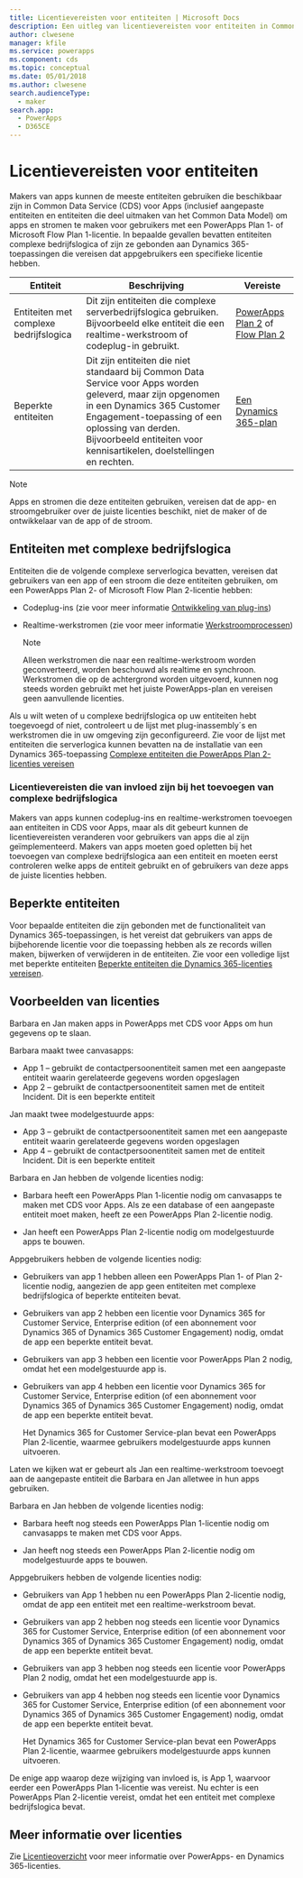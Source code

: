 ```yaml
---
title: Licentievereisten voor entiteiten | Microsoft Docs
description: Een uitleg van licentievereisten voor entiteiten in Common Data Service (CDS) voor Apps.
author: clwesene
manager: kfile
ms.service: powerapps
ms.component: cds
ms.topic: conceptual
ms.date: 05/01/2018
ms.author: clwesene
search.audienceType:
  - maker
search.app:
  - PowerApps
  - D365CE
---
```


# <a name="license-requirements-for-entities"></a>Licentievereisten voor entiteiten
Makers van apps kunnen de meeste entiteiten gebruiken die beschikbaar zijn in Common Data Service (CDS) voor Apps (inclusief aangepaste entiteiten en entiteiten die deel uitmaken van het Common Data Model) om apps en stromen te maken voor gebruikers met een PowerApps Plan 1- of Microsoft Flow Plan 1-licentie. In bepaalde gevallen bevatten entiteiten complexe bedrijfslogica of zijn ze gebonden aan Dynamics 365-toepassingen die vereisen dat appgebruikers een specifieke licentie hebben. 


|Entiteit    |Beschrijving    |Vereiste    |
|---------|---------|---------|
|Entiteiten met complexe bedrijfslogica   | Dit zijn entiteiten die complexe serverbedrijfslogica gebruiken. Bijvoorbeeld elke entiteit die een realtime-werkstroom of codeplug-in gebruikt.       |  [PowerApps Plan 2](https://powerapps.microsoft.com/pricing/) of [Flow Plan 2](https://flow.microsoft.com/pricing/)        |
|Beperkte entiteiten  |  Dit zijn entiteiten die niet standaard bij Common Data Service voor Apps worden geleverd, maar zijn opgenomen in een Dynamics 365 Customer Engagement-toepassing of een oplossing van derden. Bijvoorbeeld entiteiten voor kennisartikelen, doelstellingen en rechten.     |  [Een Dynamics 365-plan](https://dynamics.microsoft.com/pricing/)      | 


> [!NOTE]
> Apps en stromen die deze entiteiten gebruiken, vereisen dat de app- en stroomgebruiker over de juiste licenties beschikt, niet de maker of de ontwikkelaar van de app of de stroom.

## <a name="entities-with-complex-business-logic"></a>Entiteiten met complexe bedrijfslogica
Entiteiten die de volgende complexe serverlogica bevatten, vereisen dat gebruikers van een app of een stroom die deze entiteiten gebruiken, om een PowerApps Plan 2- of Microsoft Flow Plan 2-licentie hebben:

* Codeplug-ins (zie voor meer informatie [Ontwikkeling van plug-ins](https://docs.microsoft.com/dynamics365/customer-engagement/developer/plugin-development))
* Realtime-werkstromen (zie voor meer informatie [Werkstroomprocessen](https://docs.microsoft.com/dynamics365/customer-engagement/customize/workflow-processes))

    > [!NOTE]
    >  Alleen werkstromen die naar een realtime-werkstroom worden geconverteerd, worden beschouwd als realtime en synchroon. Werkstromen die op de achtergrond worden uitgevoerd, kunnen nog steeds worden gebruikt met het juiste PowerApps-plan en vereisen geen aanvullende licenties.

Als u wilt weten of u complexe bedrijfslogica op uw entiteiten hebt toegevoegd of niet, controleert u de lijst met plug-inassembly´s en werkstromen die in uw omgeving zijn geconfigureerd. Zie voor de lijst met entiteiten die serverlogica kunnen bevatten na de installatie van een Dynamics 365-toepassing [Complexe entiteiten die PowerApps Plan 2-licenties vereisen](data-platform-complex-entities.md)  

### <a name="impacting-license-requirements-when-adding-complex-business-logic"></a>Licentievereisten die van invloed zijn bij het toevoegen van complexe bedrijfslogica
Makers van apps kunnen codeplug-ins en realtime-werkstromen toevoegen aan entiteiten in CDS voor Apps, maar als dit gebeurt kunnen de licentievereisten veranderen voor gebruikers van apps die al zijn geïmplementeerd. Makers van apps moeten goed opletten bij het toevoegen van complexe bedrijfslogica aan een entiteit en moeten eerst controleren welke apps de entiteit gebruikt en of gebruikers van deze apps de juiste licenties hebben.

## <a name="restricted-entities"></a>Beperkte entiteiten
Voor bepaalde entiteiten die zijn gebonden met de functionaliteit van Dynamics 365-toepassingen, is het vereist dat gebruikers van apps de bijbehorende licentie voor die toepassing hebben als ze records willen maken, bijwerken of verwijderen in de entiteiten. Zie voor een volledige lijst met beperkte entiteiten [Beperkte entiteiten die Dynamics 365-licenties vereisen](data-platform-restricted-entities.md).

## <a name="licensing-examples"></a>Voorbeelden van licenties
Barbara en Jan maken apps in PowerApps met CDS voor Apps om hun gegevens op te slaan.

Barbara maakt twee canvasapps:

* App 1 &ndash; gebruikt de contactpersoonentiteit samen met een aangepaste entiteit waarin gerelateerde gegevens worden opgeslagen
* App 2 &ndash; gebruikt de contactpersoonentiteit samen met de entiteit Incident. Dit is een beperkte entiteit

Jan maakt twee modelgestuurde apps:

* App 3 &ndash; gebruikt de contactpersoonentiteit samen met een aangepaste entiteit waarin gerelateerde gegevens worden opgeslagen
* App 4 &ndash; gebruikt de contactpersoonentiteit samen met de entiteit Incident. Dit is een beperkte entiteit

Barbara en Jan hebben de volgende licenties nodig:
* Barbara heeft een PowerApps Plan 1-licentie nodig om canvasapps te maken met CDS voor Apps. Als ze een database of een aangepaste entiteit moet maken, heeft ze een PowerApps Plan 2-licentie nodig.

* Jan heeft een PowerApps Plan 2-licentie nodig om modelgestuurde apps te bouwen.

Appgebruikers hebben de volgende licenties nodig:
* Gebruikers van app 1 hebben alleen een PowerApps Plan 1- of Plan 2-licentie nodig, aangezien de app geen entiteiten met complexe bedrijfslogica of beperkte entiteiten bevat.

* Gebruikers van app 2 hebben een licentie voor Dynamics 365 for Customer Service, Enterprise edition (of een abonnement voor Dynamics 365 of Dynamics 365 Customer Engagement) nodig, omdat de app een beperkte entiteit bevat.

* Gebruikers van app 3 hebben een licentie voor PowerApps Plan 2 nodig, omdat het een modelgestuurde app is.

* Gebruikers van app 4 hebben een licentie voor Dynamics 365 for Customer Service, Enterprise edition (of een abonnement voor Dynamics 365 of Dynamics 365 Customer Engagement) nodig, omdat de app een beperkte entiteit bevat.

    Het Dynamics 365 for Customer Service-plan bevat een PowerApps Plan 2-licentie, waarmee gebruikers modelgestuurde apps kunnen uitvoeren.

Laten we kijken wat er gebeurt als Jan een realtime-werkstroom toevoegt aan de aangepaste entiteit die Barbara en Jan alletwee in hun apps gebruiken.

Barbara en Jan hebben de volgende licenties nodig:
* Barbara heeft nog steeds een PowerApps Plan 1-licentie nodig om canvasapps te maken met CDS voor Apps.

* Jan heeft nog steeds een PowerApps Plan 2-licentie nodig om modelgestuurde apps te bouwen.

Appgebruikers hebben de volgende licenties nodig:
* Gebruikers van App 1 hebben nu een PowerApps Plan 2-licentie nodig, omdat de app een entiteit met een realtime-werkstroom bevat.

* Gebruikers van app 2 hebben nog steeds een licentie voor Dynamics 365 for Customer Service, Enterprise edition (of een abonnement voor Dynamics 365 of Dynamics 365 Customer Engagement) nodig, omdat de app een beperkte entiteit bevat. 

* Gebruikers van app 3 hebben nog steeds een licentie voor PowerApps Plan 2 nodig, omdat het een modelgestuurde app is.

* Gebruikers van app 4 hebben nog steeds een licentie voor Dynamics 365 for Customer Service, Enterprise edition (of een abonnement voor Dynamics 365 of Dynamics 365 Customer Engagement) nodig, omdat de app een beperkte entiteit bevat.

    Het Dynamics 365 for Customer Service-plan bevat een PowerApps Plan 2-licentie, waarmee gebruikers modelgestuurde apps kunnen uitvoeren.

De enige app waarop deze wijziging van invloed is, is App 1, waarvoor eerder een PowerApps Plan 1-licentie was vereist. Nu echter is een PowerApps Plan 2-licentie vereist, omdat het een entiteit met complexe bedrijfslogica bevat. 

## <a name="more-about-licensing"></a>Meer informatie over licenties
Zie [Licentieoverzicht](../../administrator/pricing-billing-skus.md) voor meer informatie over PowerApps- en Dynamics 365-licenties.
